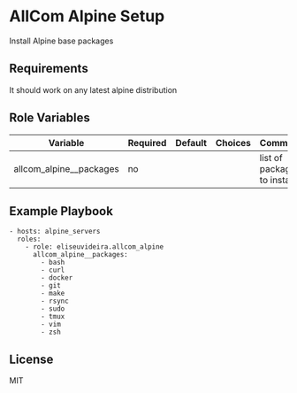 # AllCom Alpine Setup

Install Alpine base packages

## Requirements

It should work on any latest alpine distribution

## Role Variables

| Variable                  | Required | Default | Choices | Comments                    |
| ------------------------- | -------- | ------- | ------- | --------------------------- |
| allcom_alpine\_\_packages | no       |         |         | list of packages to install |

## Example Playbook

    - hosts: alpine_servers
      roles:
        - role: eliseuvideira.allcom_alpine
          allcom_alpine__packages:
            - bash
            - curl
            - docker
            - git
            - make
            - rsync
            - sudo
            - tmux
            - vim
            - zsh

## License

MIT
